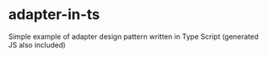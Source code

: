 # adapter-in-ts
Simple example of adapter design pattern written in Type Script (generated JS also included)
